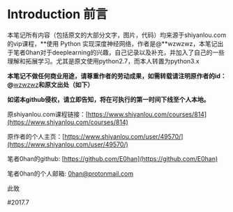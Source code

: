 # Introduction 前言

本笔记所有内容（包括原文的大部分文字，图片，代码）均来源于shiyanlou.com 的vip课程，**使用 Python 实现深度神经网络，作者是@**wzwzwz，本笔记出于笔者0han对于deeplearning的兴趣，自己记录以及补充，并加入了自己的一些理解和拓展学习。尤其是原文使用python2.7，而本人转置为python3.x 



**本笔记不做任何商业用途，请尊重作者的劳动成果，如需转载请注明原作者的id：@**[wzwzwz](https://www.shiyanlou.com/user/49570/)**和原文出处（如下）**

**如诺本github侵权，请立即告知，将在可执行的第一时间下线至个人本地。**



原shiyanlou.com课程链接：[https://www.shiyanlou.com/courses/814](https://www.shiyanlou.com/courses/814)

原作者的个人主页：[https://www.shiyanlou.com/user/49570/](https://www.shiyanlou.com/user/49570/)



笔者0han的github: [https://github.com/E0han](https://github.com/E0han)

笔者0han的个人邮箱: 0han@protonmail.com



此致

\#2017.7



